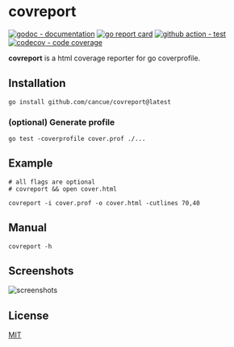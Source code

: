 # covreport

[![godoc - documentation](https://godoc.org/github.com/cancue/covreport?status.svg)](https://pkg.go.dev/github.com/cancue/covreport)
[![go report card](https://goreportcard.com/badge/github.com/cancue/covreport)](https://goreportcard.com/report/github.com/cancue/covreport)
[![github action - test](https://github.com/cancue/covreport/workflows/test/badge.svg)](https://github.com/cancue/covreport/actions)
[![codecov - code coverage](https://img.shields.io/codecov/c/github/cancue/covreport.svg?style=flat-square)](https://codecov.io/gh/cancue/covreport)

**covreport** is a html coverage reporter for go coverprofile.

## Installation
```shell
go install github.com/cancue/covreport@latest
```

### (optional) Generate profile
```shell
go test -coverprofile cover.prof ./...
```

## Example
```shell
# all flags are optional
# covreport && open cover.html

covreport -i cover.prof -o cover.html -cutlines 70,40
```

## Manual
```shell
covreport -h
```

## Screenshots
![screenshots](https://github.com/cancue/covreport/assets/8125241/f49a74ed-6f1e-43ed-b4d2-ae073dae302a)

## License

[MIT](https://github.com/cancue/covreport/blob/master/LICENSE)
